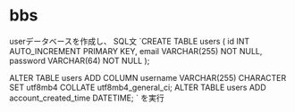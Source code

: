 # bbs
userデータベースを作成し、
SQL文
`CREATE TABLE users (
    id INT AUTO_INCREMENT PRIMARY KEY,
    email VARCHAR(255) NOT NULL,
    password VARCHAR(64) NOT NULL
);

ALTER TABLE users ADD COLUMN username VARCHAR(255) CHARACTER SET utf8mb4 COLLATE utf8mb4_general_ci;
ALTER TABLE users ADD account_created_time DATETIME;
`
を実行 
